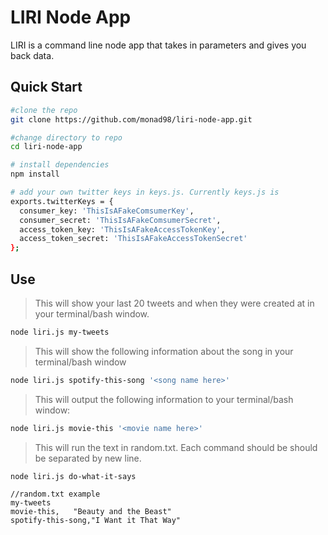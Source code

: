 # LIRI Node App
LIRI is a command line node app that takes in parameters and gives you back data.

## Quick Start
```bash
#clone the repo
git clone https://github.com/monad98/liri-node-app.git

#change directory to repo
cd liri-node-app

# install dependencies
npm install

# add your own twitter keys in keys.js. Currently keys.js is
exports.twitterKeys = {
  consumer_key: 'ThisIsAFakeComsumerKey',
  consumer_secret: 'ThisIsAFakeComsumerSecret',
  access_token_key: 'ThisIsAFakeAccessTokenKey',
  access_token_secret: 'ThisIsAFakeAccessTokenSecret'
};
```

## Use
> This will show your last 20 tweets and when they were created at in your terminal/bash window.

```bash
node liri.js my-tweets
```

> This will show the following information about the song in your terminal/bash window
```bash
node liri.js spotify-this-song '<song name here>'
```
> This will output the following information to your terminal/bash window:
```bash
node liri.js movie-this '<movie name here>'
```
> This will run the text in random.txt. Each command should be should be separated by new line. 
```bash
node liri.js do-what-it-says 
```
```
//random.txt example
my-tweets
movie-this,   "Beauty and the Beast"
spotify-this-song,"I Want it That Way"
